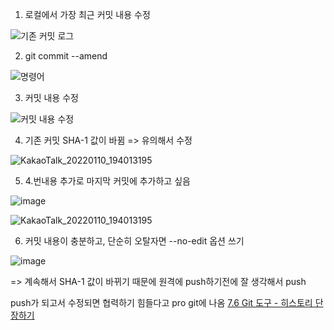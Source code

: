1. 로컬에서 가장 최근 커밋 내용 수정

![기존 커밋 로그](https://user-images.githubusercontent.com/47783128/148753957-110f8be2-5533-432c-bef5-82453ecfb7c1.png)

2. git commit --amend

![명령어](https://user-images.githubusercontent.com/47783128/148754064-d22e9012-cd1e-42e2-ae2c-fbd9800d8c4c.png)

3. 커밋 내용 수정

![커밋 내용 수정](https://user-images.githubusercontent.com/47783128/148754134-0b0e2818-88be-4ffa-b822-2ea5dacfc4cb.png)

4. 기존 커밋  SHA-1 값이 바뀜 => 유의해서 수정


![KakaoTalk_20220110_194013195](https://user-images.githubusercontent.com/47783128/148754249-93718bab-44e0-4d50-8c99-ed917a511f5e.png)

5. 4.번내용 추가로 마지막 커밋에 추가하고 싶음

![image](https://user-images.githubusercontent.com/47783128/148754444-970aae89-45b3-4047-8489-bb6478904246.png)


![KakaoTalk_20220110_194013195](https://user-images.githubusercontent.com/47783128/148754600-f4aac92c-c3ab-4437-9179-379a5f079ec7.png)

6. 커밋 내용이 충분하고, 단순히 오탈자면 --no-edit 옵션 쓰기

![image](https://user-images.githubusercontent.com/47783128/148754770-33822c22-6cb7-4281-bbc1-c548002eb9fe.png)


=> 계속해서 SHA-1 값이 바뀌기 때문에 원격에 push하기전에 잘 생각해서 push

push가 되고서 수정되면 협력하기 힘들다고 pro git에 나옴 [7.6 Git 도구 - 히스토리 단장하기](https://git-scm.com/book/ko/v2/Git-%EB%8F%84%EA%B5%AC-%ED%9E%88%EC%8A%A4%ED%86%A0%EB%A6%AC-%EB%8B%A8%EC%9E%A5%ED%95%98%EA%B8%B0)
